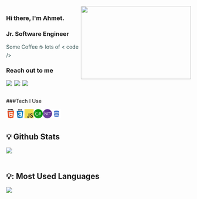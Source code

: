 <img src="https://media.giphy.com/media/vHjvW3FePtF31Qb10u/source.gif" align="right" width="300" height="200">

### Hi there, I'm Ahmet.

### Jr. Software Engineer

<font color="#2f4f4f"> Some Coffee ☕ lots of < code /> </font>    

### Reach out to me

[<img  width="22" src="https://unpkg.com/simple-icons@v4/icons/youtube.svg" align="left" />][youtube]
[<img  width="22" src="https://unpkg.com/simple-icons@v4/icons/twitter.svg" align="left" />][twitter]
[<img  width="22" src="https://unpkg.com/simple-icons@v4/icons/linkedin.svg" align="left" />][linkedin]

<br />
<br />

###Tech I Use

<img align="left"  src="https://raw.githubusercontent.com/github/explore/80688e429a7d4ef2fca1e82350fe8e3517d3494d/topics/html/html.png" width="25" height="25" />
<img align="left" src="https://raw.githubusercontent.com/github/explore/80688e429a7d4ef2fca1e82350fe8e3517d3494d/topics/css/css.png" width="25" height="25" />
<img align="left" src="https://raw.githubusercontent.com/github/explore/80688e429a7d4ef2fca1e82350fe8e3517d3494d/topics/javascript/javascript.png" width="25" height="25" />
<img align="left" src="https://raw.githubusercontent.com/github/explore/80688e429a7d4ef2fca1e82350fe8e3517d3494d/topics/csharp/csharp.png" width="25" height="25" />
<img align="left" src="https://raw.githubusercontent.com/github/explore/80688e429a7d4ef2fca1e82350fe8e3517d3494d/topics/dotnet/dotnet.png" width="25" height="25" />
<img align="left" src="https://raw.githubusercontent.com/github/explore/80688e429a7d4ef2fca1e82350fe8e3517d3494d/topics/sql/sql.png" width="25" height="25" />

<br />
<br />

## <summary>💡 Github Stats</summary>
<img src="https://github-readme-stats.vercel.app/api?username=ahmetakyapi&theme=dark" >

<br />
<br />

## <summary>💡:  Most Used Languages</summary>
<img src="https://github-readme-stats.vercel.app/api/top-langs/?username=ahmetakyapi&layout=compact&theme=dark" >


[twitter]:https://twitter.com/ahmetakyapi
[linkedin]:https://www.linkedin.com/in/ahmet-akyap%C4%B1-ba9911193
[youtube]:https://www.youtube.com/channel/UCcZYtvVNDqqaNEGL3nehdiQ

